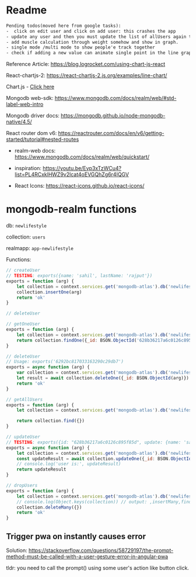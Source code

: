 # Readme

```txt
Pending todos(moved here from google tasks):
-  click on edit user and click on add user: this crashes the app
- update any user and then you must update the list of allUsers again to fetch the newly updated user to local app.js component gets updated.
- add muscle calculation through weight somehow and show in graph.
- single mode /multi mode to show people'e track together
- check if adding a new value can animate single point in the line graph.?? If so, add the webrtc frature to track live adding of the metrics.
```

Reference Article: https://blog.logrocket.com/using-chart-js-react

React-chartjs-2: https://react-chartjs-2.js.org/examples/line-chart/

Chart.js - [Click here](https://www.chartjs.org/docs/latest/)

Mongodb web-sdk: https://www.mongodb.com/docs/realm/web/#std-label-web-intro

Mongodb driver docs: https://mongodb.github.io/node-mongodb-native/4.5/

React router dom v6: https://reactrouter.com/docs/en/v6/getting-started/tutorial#nested-routes

- realm-web docs: https://www.mongodb.com/docs/realm/web/quickstart/

- inspiration: https://youtu.be/Evp3xTzWCu4?list=PL4RCxklHWZ9v2lcat4oEVGQhZg6r4IQGV

- React Icons: https://react-icons.github.io/react-icons/

# mongodb-realm functions

db: `newlifestyle`

collection: `users`

realmapp: `app-newlifestyle`

Functions:

```js
// createUser
// TESTING: exports({name: 'sahil', lastName: 'rajput'})
exports = function (arg) {
	let collection = context.services.get('mongodb-atlas').db('newlifestyle').collection('users')
	collection.insertOne(arg)
	return 'ok'
}

// deleteUser

// getOneUser
exports = function (arg) {
	let collection = context.services.get('mongodb-atlas').db('newlifestyle').collection('users')
	return collection.findOne({_id: BSON.ObjectId('628b36217a6c0126c895f85d')})
}

// deleteUser
// Usage: exports('6292bc817033163290c29db7')
exports = async function (arg) {
	var collection = context.services.get('mongodb-atlas').db('newlifestyle').collection('users')
	let result = await collection.deleteOne({_id: BSON.ObjectId(arg)})
	return 'ok'
}

// getAllUsers
exports = function (arg) {
	let collection = context.services.get('mongodb-atlas').db('newlifestyle').collection('users')

	return collection.find({})
}

// updateUser
// TESTING: exports({id: "628b36217a6c0126c895f85d", update: {name: 'sahil', lastName: 'rajput'}})
exports = async function (arg) {
	let collection = context.services.get('mongodb-atlas').db('newlifestyle').collection('users')
	const updateResult = await collection.updateOne({_id: BSON.ObjectId(arg.id)}, {$set: arg.update})
	// console.log('user is:', updateResult)
	return updateResult
}

// dropUsers
exports = function (arg) {
	let collection = context.services.get('mongodb-atlas').db('newlifestyle').collection('users')
	// console.log(Object.keys(collection)) // output: ,insertMany,find,deleteOne,initializeUnorderedBulkOp,findOne,initializeOrderedBulkOp,insertOne,findOneAndUpdate,findOneAndDelete,replaceOne,updateMany,aggregate,distinct,count,updateOne,findOneAndReplace,deleteMany
	collection.deleteMany({})
	return 'ok'
}
```

## Trigger pwa on instantly causes error

Solution: https://stackoverflow.com/questions/58729197/the-prompt-method-must-be-called-with-a-user-gesture-error-in-angular-pwa

tldr: you need to call the prompt() using some user's action like button click.
